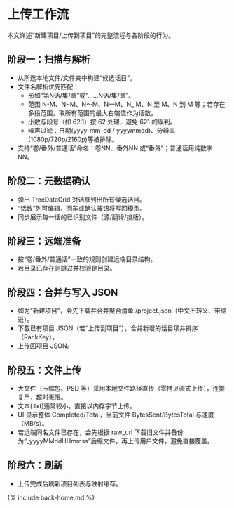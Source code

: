 # 上传工作流

本文详述“新建项目/上传到项目”的完整流程与各阶段的行为。

## 阶段一：扫描与解析

- 从所选本地文件/文件夹中构建“候选话目”。
- 文件名解析优先匹配：
  - 形如“第N话/集/章”或“……N话/集/章”。
  - 范围 N-M、N~M、N～M、N—M、N_ M、N 至 M、N 到 M 等；若存在多段范围，取所有范围的最大右端值作为话数。
  - 小数与段号（如 62.1）按 62 处理，避免 621 的误判。
  - 噪声过滤：日期(yyyy-mm-dd / yyyymmdd)、分辨率(1080p/720p/2160p)等被排除。
- 支持“卷/番外/普通话”命名：卷NN、番外NN 或“番外”；普通话用纯数字 NN。

## 阶段二：元数据确认

- 弹出 TreeDataGrid 对话框列出所有候选话目。
- “话数”列可编辑，回车或确认按钮将写回模型。
- 同步展示每一话的已识别文件（源/翻译/排版）。

## 阶段三：远端准备

- 按“卷/番外/普通话”一致的规则创建远端目录结构。
- 若目录已存在则跳过并校验是目录。

## 阶段四：合并与写入 JSON

- 如为“新建项目”，会先下载并合并聚合清单 /project.json（中文不转义、带缩进）。
- 下载已有项目 JSON（若“上传到项目”），合并新增的话目项并排序（RankKey）。
- 上传回项目 JSON。

## 阶段五：文件上传

- 大文件（压缩包、PSD 等）采用本地文件路径直传（零拷贝流式上传），连接复用，超时无限。
- 文本(.txt)通常较小，直接以内存字节上传。
- UI 显示整体 Completed/Total，当前文件 BytesSent/BytesTotal 与速度（MB/s）。
- 若远端同名文件已存在，会先根据 raw_url 下载旧文件并备份为“_yyyyMMddHHmmss”后缀文件，再上传用户文件，避免直接覆盖。

## 阶段六：刷新

- 上传完成后刷新项目列表与映射缓存。

{% include back-home.md %}
